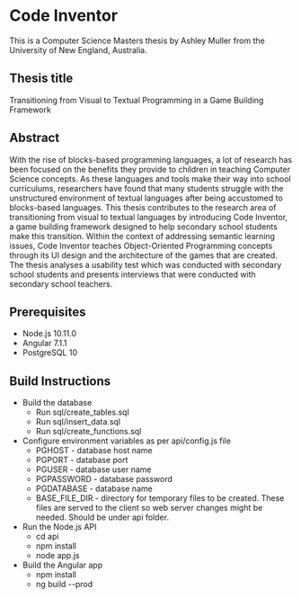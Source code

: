 # Code Inventor

This is a Computer Science Masters thesis by Ashley Muller from the University of New England, Australia. 

## Thesis title
Transitioning from Visual to Textual Programming in a Game Building Framework

## Abstract
With the rise of blocks-based programming languages, a lot of research has been focused on the benefits they provide to children in teaching Computer Science concepts. As these languages and tools make their way into school curriculums, researchers have found that many students struggle with the unstructured environment of textual languages after being accustomed to blocks-based languages. This thesis contributes to the research area of transitioning from visual to textual languages by introducing Code Inventor, a game building framework designed to help secondary school students make this transition. Within the context of addressing semantic learning issues, Code Inventor teaches Object-Oriented Programming concepts through its UI design and the architecture of the games that are created. The thesis analyses a usability test which was conducted with secondary school students and presents interviews that were conducted with secondary school teachers.

## Prerequisites
* Node.js 10.11.0
* Angular 7.1.1
* PostgreSQL 10

## Build Instructions
* Build the database
  * Run sql/create_tables.sql
  * Run sql/insert_data.sql
  * Run sql/create_functions.sql
* Configure environment variables as per api/config.js file
  * PGHOST - database host name
  * PGPORT - database port
  * PGUSER - database user name
  * PGPASSWORD - database password
  * PGDATABASE - database name
  * BASE_FILE_DIR - directory for temporary files to be created. These files are served to the client so web server changes might be needed. Should be under api folder. 
* Run the Node.js API
  * cd api
  * npm install
  * node app.js
* Build the Angular app
  * npm install
  * ng build --prod
